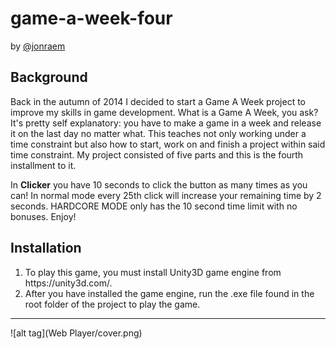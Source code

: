 # game-a-week-four
by [@jonraem](https://twitter.com/jonraem/)

<h2> Background </h2>
<p> Back in the autumn of 2014 I decided to start a Game A Week project to improve my skills in game development. What is a Game A Week, you ask? It's pretty self explanatory: you have to make a game in a week and release it on the last day no matter what. This teaches not only working under a time constraint but also how to start, work on and finish a project within said time constraint. My project consisted of five parts and this is the fourth installment to it. </p>
<p> In <strong>Clicker</strong> you have 10 seconds to click the button as many times as you can! In normal mode every 25th click will increase your remaining time by 2 seconds. HARDCORE MODE only has the 10 second time limit with no bonuses. Enjoy! </p>

<h2> Installation </h2>
<ol>
  <li> To play this game, you must install Unity3D game engine from https://unity3d.com/. </li>
  <li> After you have installed the game engine, run the .exe file found in the root folder of the project to play the game. </li>
</ol>

---

![alt tag](Web Player/cover.png)
